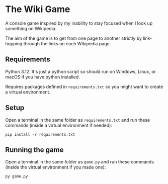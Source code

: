 # The Wiki Game

A console game inspired by my inability to stay focused when I look up something on Wikipedia. 

The aim of the game is to get from one page to another strictly by link-hopping through the links on each Wikipedia page.

## Requirements

Python 3.12. It's just a python script so should run on Windows, Linux, or macOS if you have python installed.

Requires packages defined in ```requirements.txt``` so you might want to create a virtual environment.

## Setup

Open a terminal in the same folder as ```requirements.txt``` and run these commands (inside a virtual environment if needed):
```
pip install -r requirements.txt
```

## Running the game

Open a terminal in the same folder as ```game.py``` and run these commands (inside the virtual environment if you made one):
```
py game.py
```

